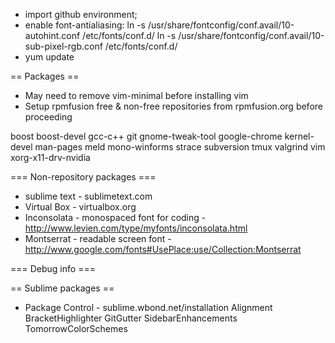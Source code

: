 * import github environment;
* enable font-antialiasing:
   ln -s /usr/share/fontconfig/conf.avail/10-autohint.conf /etc/fonts/conf.d/
   ln -s /usr/share/fontconfig/conf.avail/10-sub-pixel-rgb.conf /etc/fonts/conf.d/
* yum update

== Packages ==
* May need to remove vim-minimal before installing vim
* Setup rpmfusion free & non-free repositories from rpmfusion.org before proceeding

boost boost-devel
gcc-c++
git
gnome-tweak-tool
google-chrome
kernel-devel
man-pages
meld
mono-winforms
strace
subversion
tmux
valgrind
vim
xorg-x11-drv-nvidia


=== Non-repository packages ===
* sublime text - sublimetext.com 
* Virtual Box - virtualbox.org
* Inconsolata - monospaced font for coding - http://www.levien.com/type/myfonts/inconsolata.html
* Montserrat - readable screen font - http://www.google.com/fonts#UsePlace:use/Collection:Montserrat


=== Debug info ===


== Sublime packages ==
* Package Control - sublime.wbond.net/installation
Alignment
BracketHighlighter
GitGutter
SidebarEnhancements
TomorrowColorSchemes
